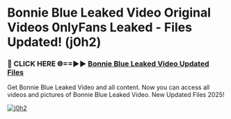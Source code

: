 # Bonnie Blue Leaked Video Original Videos 0nlyFans Leaked - Files Updated! (j0h2)

<h3>🔴 CLICK HERE 🌐==►► <a href="https://tinyurl.com/brd5kh86" rel="nofollow">Bonnie Blue Leaked Video Updated Files</a></h3>

Get Bonnie Blue Leaked Video and all content. Now you can access all videos and pictures of Bonnie Blue Leaked Video. New Updated Files 2025!

[![j0h2](https://i.imgur.com/K7sEzmb.gif)](https://tinyurl.com/brd5kh86)
